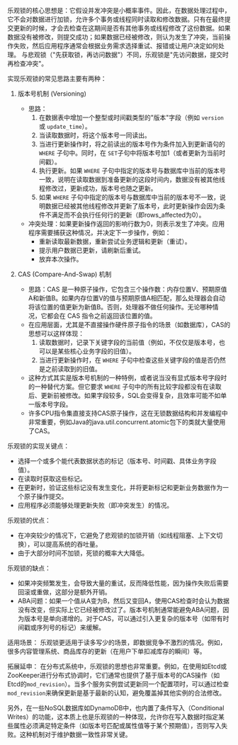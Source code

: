
乐观锁的核心思想是：它假设并发冲突是小概率事件。因此，在数据处理过程中，它不会对数据进行加锁，允许多个事务或线程同时读取和修改数据。只有在最终提交更新的时候，才会去检查在这期间是否有其他事务或线程修改了这份数据。如果数据没有被修改，则提交成功；如果数据已经被修改，则认为发生了冲突，当前操作失败，然后应用程序通常会根据业务需求选择重试、报错或让用户决定如何处理。
与悲观锁（"先获取锁，再访问数据"）不同，乐观锁是"先访问数据，提交时再检查冲突"。

实现乐观锁的常见思路主要有两种：

1.  版本号机制 (Versioning)
    *   思路：
        1.  在数据表中增加一个整型或时间戳类型的"版本"字段（例如 `version` 或 `update_time`）。
        2.  当读取数据时，将这个版本号一同读出。
        3.  当进行更新操作时，将之前读出的版本号作为条件加入到更新语句的 `WHERE` 子句中。同时，在 `SET`子句中将版本号加1（或者更新为当前时间戳）。
        4.  执行更新。如果 `WHERE` 子句中指定的版本号与数据库中当前的版本号一致，说明在读取数据到准备更新的这段时间内，数据没有被其他线程修改过，更新成功，版本号也随之更新。
        5.  如果 `WHERE` 子句中指定的版本号与数据库中当前的版本号不一致，说明数据已经被其他线程修改并更新了版本号，此时更新操作会因为条件不满足而不会执行任何行的更新（即rows_affected为0）。
    *   冲突处理：如果更新操作返回的影响行数为0，则表示发生了冲突。应用程序需要捕获这种情况，并决定下一步操作，例如：
        *   重新读取最新数据，重新尝试业务逻辑和更新（重试）。
        *   提示用户数据已更新，请刷新后重试。
        *   放弃本次操作。

2.  CAS (Compare-And-Swap) 机制
    *   思路：CAS 是一种原子操作，它包含三个操作数：内存位置V、预期原值A和新值B。如果内存位置V的值与预期原值A相匹配，那么处理器会自动将该位置的值更新为新值B。否则，处理器不做任何操作。无论哪种情况，它都会在 CAS 指令之前返回该位置的值。
    *   在应用层面，尤其是不直接操作硬件原子指令的场景（如数据库），CAS的思想可以这样体现：
        1.  读取数据时，记录下关键字段的当前值（例如，不仅仅是版本号，也可以是某些核心业务字段的旧值）。
        2.  当进行更新操作时，在 `WHERE` 子句中检查这些关键字段的值是否仍然是之前读取到的旧值。
    *   这种方式其实是版本号机制的一种特例，或者说当没有显式版本号字段时的一种替代方案。但它要求 `WHERE` 子句中的所有比较字段都没有在读取后、更新前被修改。如果字段较多，SQL会变得复杂，且效率可能不如单一版本号字段。
    *   许多CPU指令集直接支持CAS原子操作，这在无锁数据结构和并发编程中非常重要，例如Java的java.util.concurrent.atomic包下的类就大量使用了CAS。

乐观锁的实现关键点：
*   选择一个或多个能代表数据状态的标记（版本号、时间戳、具体业务字段值）。
*   在读取时获取这些标记。
*   在更新时，验证这些标记没有发生变化，并将更新标记和更新业务数据作为一个原子操作提交。
*   应用程序必须能够处理更新失败（即冲突发生）的情况。

乐观锁的优点：
*   在冲突较少的情况下，它避免了悲观锁的加锁开销（如线程阻塞、上下文切换），可以提高系统的吞吐量。
*   由于大部分时间不加锁，死锁的概率大大降低。

乐观锁的缺点：
*   如果冲突频繁发生，会导致大量的重试，反而降低性能，因为操作失败后需要回滚或重做，这部分是额外开销。
*   ABA问题：如果一个值从A变为B，然后又变回A，使用CAS检查时会认为数据没有改变，但实际上它已经被修改过了。版本号机制通常能避免ABA问题，因为版本号是单向递增的。对于CAS，可以通过引入更复杂的版本号（如带有时间戳或序列号的标记）来缓解。

适用场景：
乐观锁更适用于读多写少的场景，即数据竞争不激烈的情况。例如，很多内容管理系统、商品库存的更新（在用户下单扣减库存的瞬间）等。

拓展延申：
在分布式系统中，乐观锁的思想也非常重要。例如，在使用如Etcd或ZooKeeper进行分布式协调时，它们通常也提供了基于版本号的CAS操作（如Etcd的`mod_revision`）。当多个服务实例尝试更新同一个配置项时，可以通过检查`mod_revision`来确保更新是基于最新的认知，避免覆盖掉其他实例的合法修改。

另外，在一些NoSQL数据库如DynamoDB中，也内置了条件写入（Conditional Writes）的功能，这本质上也是乐观锁的一种体现，允许你在写入数据时指定某些属性必须满足特定条件（如版本号匹配或属性值等于某个预期值），否则写入失败。这种机制对于维护数据一致性非常关键。